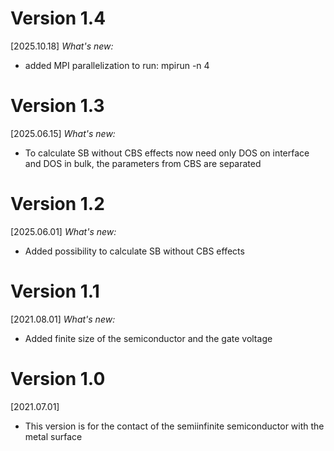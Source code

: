 #  Version 1.4
[2025.10.18] *What's new:*
- added MPI parallelization
  to run: mpirun -n 4  

#  Version 1.3
[2025.06.15] *What's new:*
- To calculate SB without CBS effects now need only DOS on interface and DOS in bulk, the parameters from CBS are separated 

#  Version 1.2
[2025.06.01] *What's new:*
- Added possibility to calculate SB without CBS effects 

#  Version 1.1
[2021.08.01] *What's new:*
- Added finite size of the semiconductor and the gate voltage

#  Version 1.0
[2021.07.01]
- This version is for the contact of the semiinfinite semiconductor with the metal surface
  
